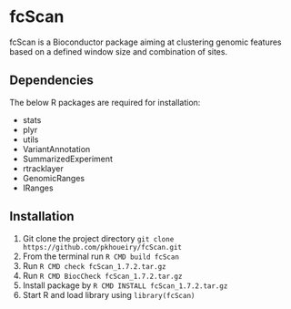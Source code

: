 fcScan
======

fcScan is a Bioconductor package aiming at clustering genomic features based on a defined window size and combination of sites.

Dependencies
-----------

The below R packages are required for installation:

+ stats
+ plyr
+ utils
+ VariantAnnotation
+ SummarizedExperiment
+ rtracklayer
+ GenomicRanges
+ IRanges

Installation
------------

1. Git clone the project directory `git clone https://github.com/pkhoueiry/fcScan.git`
2. From the terminal run `R CMD build fcScan`
3. Run `R CMD check fcScan_1.7.2.tar.gz`
4. Run  `R CMD BiocCheck fcScan_1.7.2.tar.gz`
5. Install package by `R CMD INSTALL fcScan_1.7.2.tar.gz`
6. Start R and load library using `library(fcScan)`



